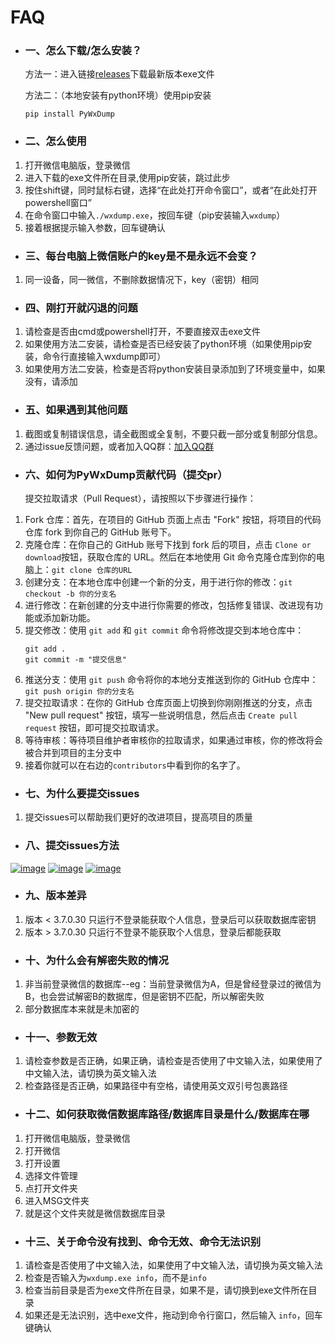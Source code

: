 # FAQ

- ### 一、怎么下载/怎么安装？

  方法一：进入链接[releases](https://github.com/xaoyaoo/PyWxDump/releases)下载最新版本exe文件

  方法二：（本地安装有python环境）使用pip安装
    ```
    pip install PyWxDump
    ```

- ### 二、怎么使用


1. 打开微信电脑版，登录微信
2. 进入下载的exe文件所在目录,使用pip安装，跳过此步
3. 按住shift键，同时鼠标右键，选择“在此处打开命令窗口”，或者“在此处打开powershell窗口”
4. 在命令窗口中输入`./wxdump.exe`，按回车键（pip安装输入`wxdump`）
5. 接着根据提示输入参数，回车键确认

- ### 三、每台电脑上微信账户的key是不是永远不会变？

1. 同一设备，同一微信，不删除数据情况下，key（密钥）相同

- ### 四、刚打开就闪退的问题


1. 请检查是否由cmd或powershell打开，不要直接双击exe文件
2. 如果使用方法二安装，请检查是否已经安装了python环境（如果使用pip安装，命令行直接输入wxdump即可）
3. 如果使用方法二安装，检查是否将python安装目录添加到了环境变量中，如果没有，请添加

- ### 五、如果遇到其他问题

1. 截图或复制错误信息，请全截图或全复制，不要只截一部分或复制部分信息。
2. 通过issue反馈问题，或者加入QQ群：[加入QQ群](https://s.xaoyo.top/gOLUDl)

- ### 六、如何为PyWxDump贡献代码（提交pr）

  提交拉取请求（Pull Request），请按照以下步骤进行操作：

1. Fork 仓库：首先，在项目的 GitHub 页面上点击 "Fork" 按钮，将项目的代码仓库 fork 到你自己的 GitHub 账号下。
2. 克隆仓库：在你自己的 GitHub 账号下找到 fork 后的项目，点击 `Clone or download`按钮，获取仓库的 URL。然后在本地使用 Git
   命令克隆仓库到你的电脑上：`git clone 仓库的URL`
3. 创建分支：在本地仓库中创建一个新的分支，用于进行你的修改：`git checkout -b 你的分支名`
4. 进行修改：在新创建的分支中进行你需要的修改，包括修复错误、改进现有功能或添加新功能。
5. 提交修改：使用 `git add` 和 `git commit` 命令将修改提交到本地仓库中：
   ```
   git add .
   git commit -m "提交信息"
   ```
6. 推送分支：使用 `git push` 命令将你的本地分支推送到你的 GitHub 仓库中：`git push origin 你的分支名`
7. 提交拉取请求：在你的 GitHub 仓库页面上切换到你刚刚推送的分支，点击 "New pull request"
   按钮，填写一些说明信息，然后点击 `Create pull request`
   按钮，即可提交拉取请求。
8. 等待审核：等待项目维护者审核你的拉取请求，如果通过审核，你的修改将会被合并到项目的主分支中
9. 接着你就可以在右边的`contributors`中看到你的名字了。

- ### 七、为什么要提交issues

1. 提交issues可以帮助我们更好的改进项目，提高项目的质量

- ### 八、提交issues方法

[![image](https://github.com/xaoyaoo/PyWxDump/assets/37209452/22d15ea6-05d6-4f30-8b24-04a51a59d56d)](https://github.com/xaoyaoo/PyWxDump/issues)
[![image](https://github.com/xaoyaoo/PyWxDump/assets/37209452/9bdc2961-694a-4104-a1c7-05403220c0fe)](https://github.com/xaoyaoo/PyWxDump/issues)
[![image](https://github.com/xaoyaoo/PyWxDump/assets/37209452/be1d8913-5a6e-4fff-9fcd-00edb33d255b)](https://github.com/xaoyaoo/PyWxDump/issues)

- ### 九、版本差异

1. 版本 < 3.7.0.30 只运行不登录能获取个人信息，登录后可以获取数据库密钥
2. 版本 > 3.7.0.30 只运行不登录不能获取个人信息，登录后都能获取

- ### 十、为什么会有解密失败的情况

1. 非当前登录微信的数据库--eg：当前登录微信为A，但是曾经登录过的微信为B，也会尝试解密B的数据库，但是密钥不匹配，所以解密失败
2. 部分数据库本来就是未加密的

- ### 十一、参数无效

1. 请检查参数是否正确，如果正确，请检查是否使用了中文输入法，如果使用了中文输入法，请切换为英文输入法
2. 检查路径是否正确，如果路径中有空格，请使用英文双引号包裹路径

- ### 十二、如何获取微信数据库路径/数据库目录是什么/数据库在哪

1. 打开微信电脑版，登录微信
2. 打开微信
3. 打开设置
4. 选择文件管理
5. 点打开文件夹
6. 进入MSG文件夹
7. 就是这个文件夹就是微信数据库目录

- ### 十三、关于命令没有找到、命令无效、命令无法识别

1. 请检查是否使用了中文输入法，如果使用了中文输入法，请切换为英文输入法
2. 检查是否输入为`wxdump.exe info`，而不是`info`
3. 检查当前目录是否为exe文件所在目录，如果不是，请切换到exe文件所在目录
4. 如果还是无法识别，选中exe文件，拖动到命令行窗口，然后输入 `info`，回车键确认